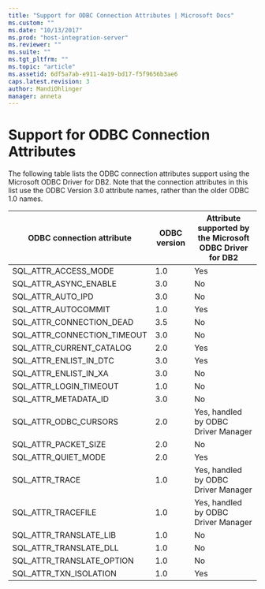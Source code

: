 ```yaml
---
title: "Support for ODBC Connection Attributes | Microsoft Docs"
ms.custom: ""
ms.date: "10/13/2017"
ms.prod: "host-integration-server"
ms.reviewer: ""
ms.suite: ""
ms.tgt_pltfrm: ""
ms.topic: "article"
ms.assetid: 6df5a7ab-e911-4a19-bd17-f5f9656b3ae6
caps.latest.revision: 3
author: MandiOhlinger
manager: anneta
---
```

# Support for ODBC Connection Attributes
The following table lists the ODBC connection attributes support using the Microsoft ODBC Driver for DB2. Note that the connection attributes in this list use the ODBC Version 3.0 attribute names, rather than the older ODBC 1.0 names.  
  
|ODBC connection attribute|ODBC version|Attribute supported by the Microsoft ODBC Driver for DB2|  
|-------------------------------|------------------|--------------------------------------------------------------|  
|SQL_ATTR_ACCESS_MODE|1.0|Yes|  
|SQL_ATTR_ASYNC_ENABLE|3.0|No|  
|SQL_ATTR_AUTO_IPD|3.0|No|  
|SQL_ATTR_AUTOCOMMIT|1.0|Yes|  
|SQL_ATTR_CONNECTION_DEAD|3.5|No|  
|SQL_ATTR_CONNECTION_TIMEOUT|3.0|No|  
|SQL_ATTR_CURRENT_CATALOG|2.0|Yes|  
|SQL_ATTR_ENLIST_IN_DTC|3.0|Yes|  
|SQL_ATTR_ENLIST_IN_XA|3.0|No|  
|SQL_ATTR_LOGIN_TIMEOUT|1.0|No|  
|SQL_ATTR_METADATA_ID|3.0|No|  
|SQL_ATTR_ODBC_CURSORS|2.0|Yes, handled by ODBC Driver Manager|  
|SQL_ATTR_PACKET_SIZE|2.0|No|  
|SQL_ATTR_QUIET_MODE|2.0|Yes|  
|SQL_ATTR_TRACE|1.0|Yes, handled by ODBC Driver Manager|  
|SQL_ATTR_TRACEFILE|1.0|Yes, handled by ODBC Driver Manager|  
|SQL_ATTR_TRANSLATE_LIB|1.0|No|  
|SQL_ATTR_TRANSLATE_DLL|1.0|No|  
|SQL_ATTR_TRANSLATE_OPTION|1.0|No|  
|SQL_ATTR_TXN_ISOLATION|1.0|Yes|
